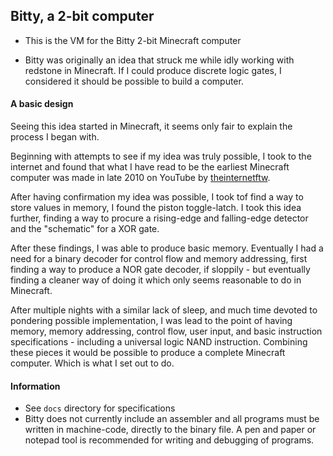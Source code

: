 ## Bitty, a 2-bit computer
- This is the VM for the Bitty 2-bit Minecraft computer

- Bitty was originally an idea that struck me while idly working with redstone in Minecraft. If I could produce discrete logic gates, I considered it should be possible to build a computer.

#### A basic design

Seeing this idea started in Minecraft, it seems only fair to explain the process I began with.

Beginning with attempts to see if my idea was truly possible, I took to the internet and found that what I have read to be the earliest Minecraft computer was made in late 2010 on YouTube by [theinternetftw](https://www.youtube.com/channel/UCOiL1Gy74gUIsfQj59dDE8w).

After having confirmation my idea was possible, I took tof find a way to store values in memory, I found the piston toggle-latch. I took this idea further, finding a way to procure a rising-edge and falling-edge detector and the "schematic" for a XOR gate.

After these findings, I was able to produce basic memory. Eventually I had a need for a binary decoder for control flow and memory addressing, first finding a way to produce a NOR gate decoder, if sloppily - but eventually finding a cleaner way of doing it which only seems reasonable to do in Minecraft.

After multiple nights with a similar lack of sleep, and much time devoted to pondering possible implementation, I was lead to the point of having memory, memory addressing, control flow, user input, and basic instruction specifications - including a universal logic NAND instruction. Combining these pieces it would be possible to produce a complete Minecraft computer. Which is what I set out to do.

#### Information

- See `docs` directory for specifications
- Bitty does not currently include an assembler and all programs must be written in machine-code, directly to the binary file. A pen and paper or notepad tool is recommended for writing and debugging of programs.